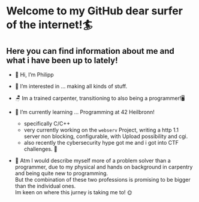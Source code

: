 # Welcome to my GitHub dear surfer of the internet!🏄

## Here you can find information about me and what i have been up to lately!
- 👋 Hi, I’m Philipp 
- 👀 I’m interested in ... making all kinds of stuff.
- 🪑 Im a trained carpenter, transitioning to also being a programmer!🖥️
- 🌱 I’m currently learning ...  Programming at 42 Heilbronn!
  * specifically C/C++
  * very currently working on the `webserv` Project, writing a http 1.1 server non blocking, configurable, with Upload possibility and cgi.
  * also recently the cybersecurity hype got me and i got into CTF challenges. 🚩


- 💬 Atm I would describe myself more of a problem solver than a programmer, due to my physical and hands on background in carpentry and being quite new to programming.  
  But the combination of these two professions is promising to be bigger than the individual ones.  
  Im keen on where this jurney is taking me to! 🌞
  

<!---
strohhelm/strohhelm is a ✨ special ✨ repository because its `README.md` (this file) appears on your GitHub profile.
You can click the Preview link to take a look at your changes.
--->

